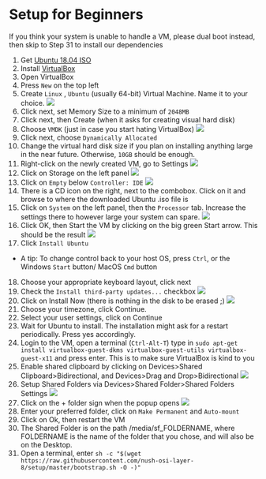 # Setup for Beginners

If you think your system is unable to handle a VM, please dual boot instead, then skip to Step 31 to install our dependencies

1. Get [Ubuntu 18.04 ISO]( https://www.ubuntu.com/download/desktop) 
2. Install [VirtualBox](https://www.virtualbox.org/wiki/Downloads)
3. Open VirtualBox
4. Press ```New``` on the top left
5. Create ```Linux``` , ```Ubuntu``` (usually 64-bit) Virtual Machine. Name it to your choice.
![](./images/00.png)
6. Click next, set Memory Size to a minimum of ```2048MB```
7. Click next, then Create (when it asks for creating visual hard disk)
9. Choose ```VMDK``` (just in case you start hating VirtualBox)
![](./images/01.png)
10. Click next, choose ```Dynamically Allocated```
11. Change the virtual hard disk size if you plan on installing anything large in the near future. Otherwise, ```10GB``` should be enough.
12. Right-click on the newly created VM, go to Settings
![](./images/02.png)
13. Click on Storage on the left panel
![](./images/03.png)
14. Click on ```Empty``` below ```Controller: IDE```
![](./images/04.png)
15. There is a CD icon on the right, next to the combobox. Click on it and browse to where the downloaded Ubuntu .iso file is
16. Click on ```System``` on the left panel, then the ```Processor``` tab. Increase the settings there to however large your system can spare.
![](./images/05.png)
16. Click OK, then Start the VM by clicking on the big green Start arrow. This should be the result
![](./images/06.png)
17. Click ```Install Ubuntu```
- A tip: To change control back to your host OS, press ```Ctrl```, or the Windows ```Start``` button/ MacOS ```Cmd``` button
18. Choose your appropriate keyboard layout, click next
19. Check the ```Install third-party updates...``` checkbox
![](./images/07.png)
20. Click on Install Now (there is nothing in the disk to be erased ;) 
![](./images/08.png)
21. Choose your timezone, click Continue.
22. Select your user settings, click on Continue
23. Wait for Ubuntu to install. The installation might ask for a restart periodically. Press yes accordingly.
24. Login to the VM, open a terminal (```Ctrl-Alt-T```) type in  ```sudo apt-get install virtualbox-guest-dkms virtualbox-guest-utils virtualbox-guest-x11``` and press enter. This is to make sure VirtualBox is kind to you
25. Enable shared clipboard by clicking on Devices>Shared Clipboard>Bidirectional, and Devices>Drag and Drop>Bidirectional
![](./images/09.png)
26. Setup Shared Folders via Devices>Shared Folder>Shared Folders Settings
![](./images/10.png)
27. Click on the + folder sign when the popup opens
![](./images/11.png)
28. Enter your preferred folder, click on ```Make Permanent``` and ```Auto-mount```
29. Click on Ok, then restart the VM
30. The Shared Folder is on the path /media/sf_FOLDERNAME, where FOLDERNAME is the name of the folder that you chose, and will also be on the Desktop.
31. Open a terminal, enter ```sh -c "$(wget https://raw.githubusercontent.com/nush-osi-layer-8/setup/master/bootstrap.sh -O -)"```